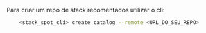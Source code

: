 Para criar um repo de stack recomentados utilizar o cli:

```bash
    <stack_spot_cli> create catalog --remote <URL_DO_SEU_REPO>
```